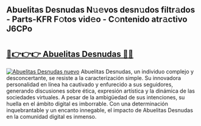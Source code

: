 ## Abuelitas Desnudas N𝚞𝚎vos desn𝚞dos filtr𝚊dos - Parts-KFR F𝚘tos vid𝚎o - C𝚘ntenido atr𝚊ctivo J6CPo

# <h2><a href="http://mbbh9ao.tromn.icu/?c=Abuelitas+Desnudas">🔗👉👉👉 Abuelitas Desnudas 🔗🔗</a></h2>

[![Abuelitas Desnudas nuevo](https://i.imgur.com/pEAQMta.gif)](http://mbbh9ao.tromn.icu/?c=Abuelitas+Desnudas)
Abuelitas Desnudas, un individuo complejo y desconcertante, se resiste a la caracterización simple. Su innovadora personalidad en línea ha cautivado y enfurecido a sus seguidores, generando discusiones sobre ética, expresión artística y la dinámica de las sociedades virtuales. A pesar de la ambigüedad de sus intenciones, su huella en el ámbito digital es imborrable. Con una determinación inquebrantable y un encanto innegable, el impacto de Abuelitas Desnudas en la comunidad digital es inmenso.
